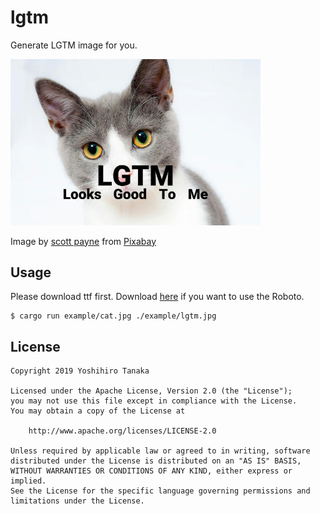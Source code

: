# lgtm

Generate LGTM image for you.

<img src="example/lgtm.jpg" width="400" />

Image by <a href="https://pixabay.com/users/1899441-1899441/?utm_source=link-attribution&amp;utm_medium=referral&amp;utm_campaign=image&amp;utm_content=1151519">scott payne</a> from <a href="https://pixabay.com/?utm_source=link-attribution&amp;utm_medium=referral&amp;utm_campaign=image&amp;utm_content=1151519">Pixabay</a>

## Usage

Please download ttf first. Download [here](https://fonts.google.com/specimen/Roboto) if you want to use the Roboto.

```
$ cargo run example/cat.jpg ./example/lgtm.jpg
```

## License

```
Copyright 2019 Yoshihiro Tanaka

Licensed under the Apache License, Version 2.0 (the "License");
you may not use this file except in compliance with the License.
You may obtain a copy of the License at

    http://www.apache.org/licenses/LICENSE-2.0

Unless required by applicable law or agreed to in writing, software
distributed under the License is distributed on an "AS IS" BASIS,
WITHOUT WARRANTIES OR CONDITIONS OF ANY KIND, either express or implied.
See the License for the specific language governing permissions and
limitations under the License.
```

